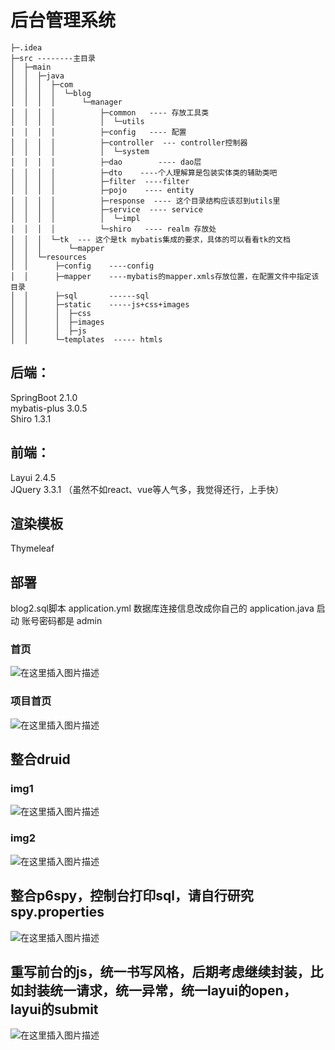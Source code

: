 # 后台管理系统

    ├─.idea
    ├─src --------主目录
    │  ├─main
    │  │  ├─java
    │  │  │  ├─com
    │  │  │  │  └─blog    
    │  │  │  │      └─manager
    │  │  │  │          ├─common   ---- 存放工具类
    │  │  │  │          │  └─utils
    │  │  │  │          ├─config   ---- 配置
    │  │  │  │          ├─controller  --- controller控制器
    │  │  │  │          │  └─system
    │  │  │  │          ├─dao        ---- dao层
    │  │  │  │          ├─dto    ----个人理解算是包装实体类的辅助类吧
    │  │  │  │          ├─filter  ----filter
    │  │  │  │          ├─pojo    ---- entity
    │  │  │  │          ├─response  ---- 这个目录结构应该怼到utils里
    │  │  │  │          ├─service  ---- service
    │  │  │  │          │  └─impl
    │  │  │  │          └─shiro   ---- realm 存放处
    │  │  │  └─tk  --- 这个是tk mybatis集成的要求，具体的可以看看tk的文档
    │  │  │      └─mapper
    │  │  └─resources
    │  │      ├─config    ----config
    │  │      ├─mapper    ----mybatis的mapper.xmls存放位置，在配置文件中指定该目录
    │  │      ├─sql       ------sql
    │  │      ├─static    -----js+css+images
    │  │      │  ├─css
    │  │      │  ├─images
    │  │      │  ├─js
    │  │      └─templates  ----- htmls


## 后端：
SpringBoot  2.1.0  
mybatis-plus 3.0.5  
Shiro  1.3.1  
## 前端：
Layui  2.4.5  
JQuery  3.3.1
（虽然不如react、vue等人气多，我觉得还行，上手快）
## 渲染模板
Thymeleaf 

## 部署
 blog2.sql脚本
 application.yml 数据库连接信息改成你自己的
 application.java 启动
 账号密码都是 admin
 ### 首页
 ![在这里插入图片描述](http://a1.qpic.cn/psc?/V10tkViL1pv1uh/w47sCHZ1vIeYe.9hWkknXQPnkOGAAdYWrf.dL5K34e7f.QEpuJZ7*momxhmAiZoh7xf*2iATxBcqXAHJjhYFiw!!/c&ek=1&kp=1&pt=0&bo=WgfxAwAAAAADR80!&tl=1&vuin=875881505&tm=1593079200&sce=60-2-2&rf=viewer_4&t=5)
 ### 项目首页
 ![在这里插入图片描述](http://chuantu.xyz/t6/739/1594115684x-633054266.png)
   
## 整合druid
  ### img1
 ![在这里插入图片描述](http://chuantu.xyz/t6/739/1594115140x-633054266.png)
 ### img2
 ![在这里插入图片描述](http://chuantu.xyz/t6/739/1594115268x-591238492.png)
 
## 整合p6spy，控制台打印sql，请自行研究spy.properties
 ![在这里插入图片描述](http://chuantu.xyz/t6/739/1594115442x-591238492.png)

## 重写前台的js，统一书写风格，后期考虑继续封装，比如封装统一请求，统一异常，统一layui的open，layui的submit
![在这里插入图片描述](http://chuantu.xyz/t6/739/1594116175x-591238492.png)






